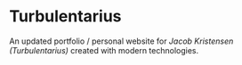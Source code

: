 # Turbulentarius
An updated portfolio / personal website for *Jacob Kristensen (Turbulentarius)* created with modern technologies.

